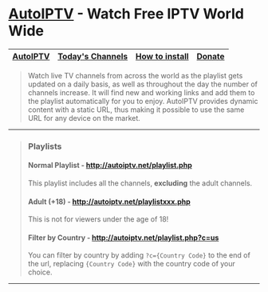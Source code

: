 # [AutoIPTV](http://autoiptv.net) - Watch Free IPTV World Wide

| [AutoIPTV](http://autoiptv.net) | [Today's Channels](http://autoiptv.net/pages/today) | [How to install](http://autoiptv.net/pages/setup) | [Donate](http://autoiptv.net/pages/donate) |
| ---- | ---- | ---- | ---- |

> Watch live TV channels from across the world as the playlist gets updated on a daily basis, as well as throughout the day the number of channels increase. It will find new and working links and add them to the playlist automatically for you to enjoy. AutoIPTV provides dynamic content with a static URL, thus making it possible to use the same URL for any device on the market.

----

> ### Playlists
>
> #### Normal Playlist - http://autoiptv.net/playlist.php
>
> This playlist includes all the channels, **excluding** the adult channels. 
>
>
> #### Adult (+18) - http://autoiptv.net/playlistxxx.php
>
> This is not for viewers under the age of 18! 
>
>
> #### Filter by Country - http://autoiptv.net/playlist.php?c=us
>
> You can filter by country by adding `?c={Country Code}` to the end of the url, replacing `{Country Code}` with the country code of your choice.

----
